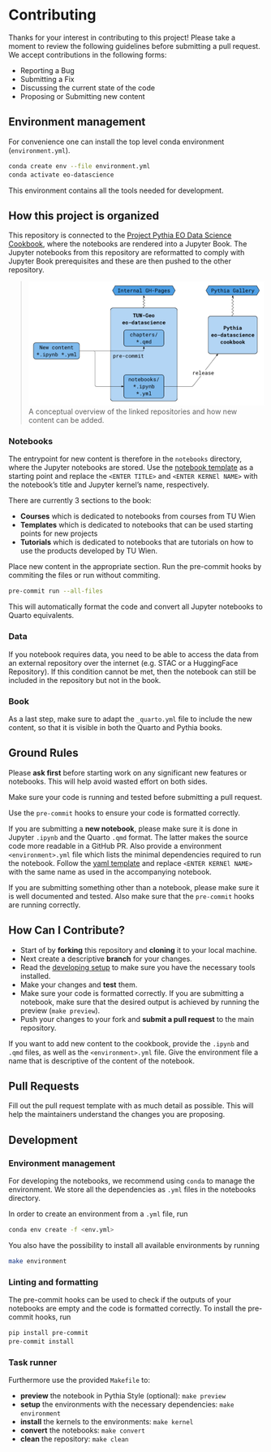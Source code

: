 # Contributing

Thanks for your interest in contributing to this project! Please take a
moment to review the following guidelines before submitting a pull
request. We accept contributions in the following forms:

- Reporting a Bug
- Submitting a Fix
- Discussing the current state of the code
- Proposing or Submitting new content

## Environment management

For convenience one can install the top level conda environment
(`environment.yml`).

```bash
conda create env --file environment.yml
conda activate eo-datascience
```

This environment contains all the tools needed for development.

## How this project is organized

This repository is connected to the [Project Pythia EO Data Science
Cookbook](https://github.com/ProjectPythia/eo-datascience-cookbook),
where the notebooks are rendered into a Jupyter Book. The Jupyter
notebooks from this repository are reformatted to comply with Jupyter
Book prerequisites and these are then pushed to the other repository.

> ![](assets/cookbook.png) A conceptual overview of the linked
> repositories and how new content can be added.

### Notebooks

The entrypoint for new content is therefore in the `notebooks`
directory, where the Jupyter notebooks are stored. Use the [notebook
template](https://github.com/TUW-GEO/eo-datascience/tree/0a455daf92f034795a6005549a3b04b1d787393b/assets/template.ipynb)
as a starting point and replace the `<ENTER TITLE>` and
`<ENTER KERNEl NAME>` with the notebook’s title and Jupyter kernel’s
name, respectively.

There are currently 3 sections to the book:

- **Courses** which is dedicated to notebooks from courses from TU Wien
- **Templates** which is dedicated to notebooks that can be used
  starting points for new projects
- **Tutorials** which is dedicated to notebooks that are tutorials on
  how to use the products developed by TU Wien.

Place new content in the appropriate section. Run the pre-commit hooks
by commiting the files or run without commiting.

```bash
pre-commit run --all-files
```

This will automatically format the code and convert all Jupyter
notebooks to Quarto equivalents.

### Data

If you notebook requires data, you need to be able to access the data
from an external repository over the internet (e.g. STAC or a
HuggingFace Repository). If this condition cannot be met, then the
notebook can still be included in the repository but not in the book.

### Book

As a last step, make sure to adapt the `_quarto.yml` file to include the
new content, so that it is visible in both the Quarto and Pythia books.

## Ground Rules

Please **ask first** before starting work on any significant new
features or notebooks. This will help avoid wasted effort on both sides.

Make sure your code is running and tested before submitting a pull
request.

Use the `pre-commit` hooks to ensure your code is formatted correctly.

If you are submitting a **new notebook**, please make sure it is done in
Jupyter `.ipynb` and the Quarto `.qmd` format. The latter makes the
source code more readable in a GitHub PR. Also provide a environment
`<environment>.yml` file which lists the minimal dependencies required
to run the notebook. Follow the [yaml
template](https://github.com/TUW-GEO/eo-datascience/tree/0a455daf92f034795a6005549a3b04b1d787393b/assets/template.yml)
and replace `<ENTER KERNEl NAME>` with the same name as used in the
accompanying notebook.

If you are submitting something other than a notebook, please make sure
it is well documented and tested. Also make sure that the `pre-commit`
hooks are running correctly.

## How Can I Contribute?

- Start of by **forking** this repository and **cloning** it to your
  local machine.
- Next create a descriptive **branch** for your changes.
- Read the [developing setup](#setting-up-for-developing) to make sure
  you have the necessary tools installed.
- Make your changes and **test** them.
- Make sure your code is formatted correctly. If you are submitting a
  notebook, make sure that the desired output is achieved by running the
  preview (`make preview`).
- Push your changes to your fork and **submit a pull request** to the
  main repository.

If you want to add new content to the cookbook, provide the `.ipynb` and `.qmd`
files, as well as the `<environment>.yml` file. Give the environment file a name
that is descriptive of the content of the notebook.

## Pull Requests

Fill out the pull request template with as much detail as possible. This
will help the maintainers understand the changes you are proposing.

## Development

### Environment management

For developing the notebooks, we recommend using `conda` to manage the
environment. We store all the dependencies as `.yml` files in the
notebooks directory.

In order to create an environment from a `.yml` file, run

```bash
conda env create -f <env.yml>
```

You also have the possibility to install all available environments by
running

```bash
make environment
```

### Linting and formatting

The pre-commit hooks can be used to check if the outputs of your
notebooks are empty and the code is formatted correctly. To install the
pre-commit hooks, run

```bash
pip install pre-commit
pre-commit install
```

### Task runner

Furthermore use the provided `Makefile` to:

- **preview** the notebook in Pythia Style (optional): `make preview`
- **setup** the environments with the necessary dependencies:
  `make environment`
- **install** the kernels to the environments: `make kernel`
- **convert** the notebooks: `make convert`
- **clean** the repository: `make clean`
